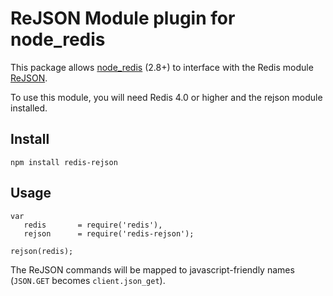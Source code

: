 # ReJSON Module plugin for node_redis

This package allows [node_redis](https://github.com/NodeRedis/node_redis) (2.8+) to interface with the Redis module [ReJSON](http://rejson.io/).

To use this module, you will need Redis 4.0 or higher and the rejson module installed.

## Install
```
npm install redis-rejson
```
## Usage

```
var
   redis       = require('redis'),
   rejson      = require('redis-rejson');

rejson(redis);
```

The ReJSON commands will be mapped to javascript-friendly names (`JSON.GET` becomes `client.json_get`).
